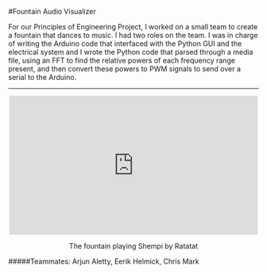 #Fountain Audio Visualizer

For our Principles of Engineering Project, I worked on a small team to create a fountain that dances to music. I had two roles on the team. I was in charge of writing the Arduino code that interfaced with the Python GUI and the electrical system and I wrote the Python code that parsed through a media file, using an FFT to find the relative powers of each frequency range present, and then convert these powers to PWM signals to send over a serial to the Arduino.

---

<center>
	<iframe src="http://player.vimeo.com/video/33700261" width="500" height="281" frameborder="0" webkitAllowFullScreen mozallowfullscreen allowFullScreen class="img-polaroid"></iframe>
	<p> The fountain playing Shempi by Ratatat </p>
</center>

#####Teammates: Arjun Aletty, Eerik Helmick, Chris Mark